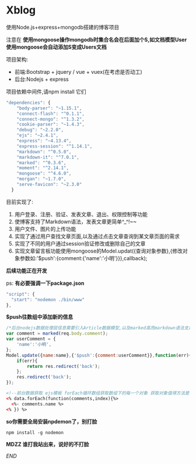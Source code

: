 # Xblog
使用Node.js+express+mongodb搭建的博客项目

注意在 **使用mongoose操作mongodb时集合名会在后面加个S,如文档模型User使用mongoose会自动添加S变成Users文档**

项目架构:

* 前端:Bootstrap + jquery / vue + vuex(在考虑是否动工)
* 后台:Nodejs + express

项目依赖中间件,请npm install 它们

```javascript
"dependencies": {
    "body-parser": "~1.15.1",
    "connect-flash": "^0.1.1",
    "connect-mongo": "^1.3.2",
    "cookie-parser": "~1.4.3",
    "debug": "~2.2.0",
    "ejs": "~2.4.1",
    "express": "~4.13.4",
    "express-session": "^1.14.1",
    "markdown": "^0.5.0",
    "markdown-it": "^7.0.1",
    "marked": "^0.3.6",
    "moment": "^2.14.1",
    "mongoose": "^4.6.0",
    "morgan": "~1.7.0",
    "serve-favicon": "~2.3.0"
  }
```
目前实现了:

1. 用户登录、注册、验证、发表文章、退出、权限控制等功能
2. 使博客支持了Markdown语法，发表文章更简单^_^!~~
3. 用户文件、图片的上传功能
4. 实现了通过用户查找文章页面,以及通过点击文章查询到某文章页面的需求
5. 实现了不同的用户通过session验证修改或删除自己的文章
6. 实现文章留言板功能使用mongoose的Model.updat({查询对象参数},{修改对象参数如:'$push':{comment:{'name':'小明'}}},callback);

**后续功能正在开发**

ps: **有必要强调一下package.json**

``` javascript
"script": {
  "start": "nodemon ./bin/www"
},
```
**$push往数组中添加新的信息**

``` javascript
/*后台nodejs数据处理层信息需要引入Article数据模型,以及marked高亮markdown语法支持*/
var comment = marked(req.body.comment);
var userComment = {
    'name':'小明',
};
Model.update({name:name},{'$push':{comment:userComment}},function(err){
    if(err){
        return res.redirect('back');
    };
    res.redirect('back');
});
```
``` html
<!--前台数据获取 ejs模板 forEach循环数组获取数组下的每一个对象 获取对象值得方法是 comment.对象名-->
<% data.forEach(function(comments,index){%>
  <%- comments.name %>  
<% }) %>
```

**so你需要全局安装npdemon了，别打脸**

``` code
npm install -g nodemon
```
**MDZZ 谁打我站出来，说好的不打脸**

*END*

